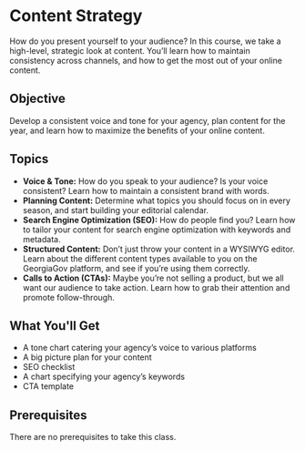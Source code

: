 # Content Strategy
How do you present yourself to your audience? In this course, we take a high-level, strategic look at content. You’ll learn how to maintain consistency across channels, and how to get the most out of your online content.

## Objective
Develop a consistent voice and tone for your agency, plan content for the year, and learn how to maximize the benefits of your online content.

## Topics
- **Voice & Tone:** How do you speak to your audience? Is your voice consistent? Learn how to maintain a consistent brand with words.
- **Planning Content:** Determine what topics you should focus on in every season, and start building your editorial calendar.
- **Search Engine Optimization (SEO):** How do people find you? Learn how to tailor your content for search engine optimization with keywords and metadata.
- **Structured Content:** Don’t just throw your content in a WYSIWYG editor. Learn about the different content types available to you on the GeorgiaGov platform, and see if you’re using them correctly.
- **Calls to Action (CTAs):** Maybe you’re not selling a product, but we all want our audience to take action. Learn how to grab their attention and promote follow-through.

## What You'll Get
- A tone chart catering your agency’s voice to various platforms
- A big picture plan for your content
- SEO checklist
- A chart specifying your agency’s keywords
- CTA template

## Prerequisites
There are no prerequisites to take this class.
